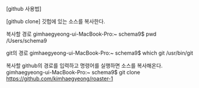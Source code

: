 [github 사용법]



[github clone]
깃헙에 있는 소스를 복사한다.

복사할 경로
gimhaegyeong-ui-MacBook-Pro:~ schema9$ pwd
/Users/schema9

git의 경로
gimhaegyeong-ui-MacBook-Pro:~ schema9$ which git
/usr/bin/git

복사할 github의 경로를 입력하고 명령어를 실행하면
소스를 복사해온다.
gimhaegyeong-ui-MacBook-Pro:~ schema9$ git clone https://github.com/kimhaegyeong/roaster-1

